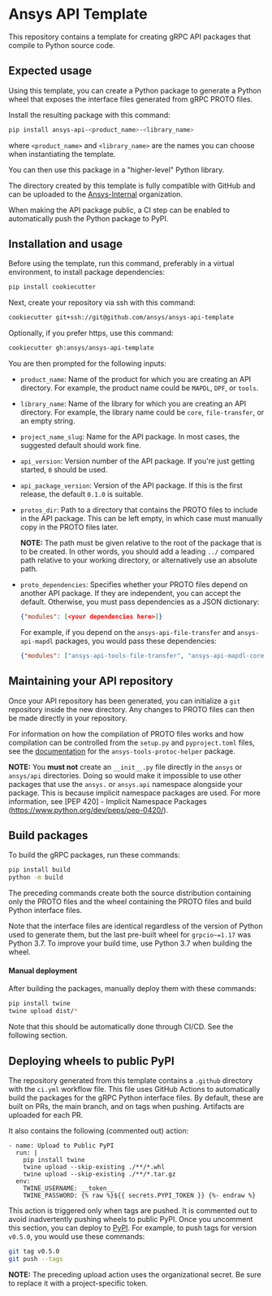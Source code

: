 # Ansys API Template

This repository contains a template for creating gRPC API packages that compile to Python source code.


## Expected usage

Using this template, you can create a Python package to generate a Python wheel
that exposes the interface files generated from gRPC PROTO files.

Install the resulting package with this command:

```bash
pip install ansys-api-<product_name>-<library_name>
```

where ``<product_name>`` and ``<library_name>`` are the names you can choose
when instantiating the template.

You can then use this package in a "higher-level" Python library.

The directory created by this template is fully compatible with GitHub and can
be uploaded to the [Ansys-Internal](https://github.com/ansys-internal) organization.

When making the API package public, a CI step can be enabled to automatically push
the Python package to PyPI.


## Installation and usage

Before using the template, run this command, preferably in a virtual environment, to install
package dependencies:

```bash
pip install cookiecutter
```

Next, create your repository via ssh with this command:

```bash
cookiecutter git+ssh://git@github.com/ansys/ansys-api-template
```

Optionally, if you prefer https, use this command:

```bash
cookiecutter gh:ansys/ansys-api-template
```

You are then prompted for the following inputs:

* `product_name`: Name of the product for which you are creating an API directory. For example, the product name could be ``MAPDL``, ``DPF``, or ``tools``.
* `library_name`: Name of the library for which you are creating an API directory. For example, the library name could be ``core``, ``file-transfer``, or an empty string.
* `project_name_slug`: Name for the API package. In most cases, the suggested default should work fine.
* `api_version`: Version number of the API package. If you're just getting started, ``0`` should be used.
* `api_package_version`: Version of the API package. If this is the first release, the default ``0.1.0`` is suitable.
* `protos_dir`: Path to a directory that contains the PROTO files to include in the API package. This can be left empty, in which case must manually copy in the PROTO files later.

  **NOTE:** The path must be given relative to the root of the package that is to be created. In other words, you should add a leading ``../`` compared path relative to your working directory, or alternatively use an absolute path.
* `proto_dependencies`: Specifies whether your PROTO files depend on another API package. If they are independent, you can accept the default. Otherwise, you must pass dependencies as a JSON dictionary:

  ```json
  {"modules": [<your dependencies here>]}
  ```

  For example, if you depend on the ``ansys-api-file-transfer`` and ``ansys-api-mapdl`` packages, you
  would pass these dependencies:

  ```json
  {"modules": ["ansys-api-tools-file-transfer", "ansys-api-mapdl-core"]}
  ```

## Maintaining your API repository

Once your API repository has been generated, you can initialize a ``git`` repository inside the new directory. Any changes to PROTO files can then be made directly in your repository.

For information on how the compilation of PROTO files works and how compilation can be controlled from the ``setup.py`` and ``pyproject.toml`` files, see the [documentation](https://ansys.github.io/ansys-tools-protoc-helper/) for the ``ansys-tools-protoc-helper`` package.

**NOTE:** You **must not** create an ``__init__.py`` file directly in the ``ansys`` or ``ansys/api`` directories. Doing so would make it impossible to use other packages that use the `ansys.` or `ansys.api` namespace alongside your package. This is because implicit namespace packages are used. For more information, see [PEP 420] - Implicit Namespace Packages (https://www.python.org/dev/peps/pep-0420/).


## Build packages

To build the gRPC packages, run these commands:

```bash
pip install build
python -m build
```

The preceding commands create both the source distribution containing only the PROTO files
and the wheel containing the PROTO files and build Python interface files.

Note that the interface files are identical regardless of the version of Python
used to generate them, but the last pre-built wheel for ``grpcio~=1.17`` was
Python 3.7. To improve your build time, use Python 3.7 when building the
wheel.


#### Manual deployment

After building the packages, manually deploy them with these commands:

```bash
pip install twine
twine upload dist/*
```

Note that this should be automatically done through CI/CD. See the following section.


## Deploying wheels to public PyPI

The repository generated from this template contains a ``.github`` directory
with the ``ci.yml`` workflow file. This file uses GitHub Actions
to automatically build the packages for the gRPC Python interface files. By
default, these are built on PRs, the main branch, and on tags when
pushing. Artifacts are uploaded for each PR.

It also contains the following (commented out) action:

```
- name: Upload to Public PyPI
  run: |
    pip install twine
    twine upload --skip-existing ./**/*.whl
    twine upload --skip-existing ./**/*.tar.gz
  env:
    TWINE_USERNAME: __token__
    TWINE_PASSWORD: {% raw %}${{ secrets.PYPI_TOKEN }} {%- endraw %}

```

This action is triggered only when tags are pushed. It is commented out to avoid
inadvertently pushing wheels to public PyPI. Once you uncomment this section,
you can deploy to [PyPI](https://pypi.org/). For example, to push tags for version
``v0.5.0``, you would use these commands:

```bash
git tag v0.5.0
git push --tags
```

**NOTE:** The preceding upload action uses the organizational secret. Be sure to replace it
with a project-specific token.
